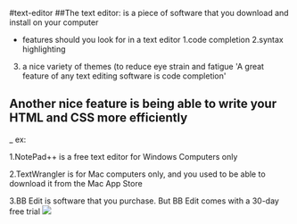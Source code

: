 #text-editor
 ##The text editor: is a piece of software that you download and install on your computer
- features should you look for in a text editor
1.code completion
2.syntax highlighting
3. a nice variety of themes (to reduce eye strain and fatigue
'A great feature of any text editing software is code completion'
## Another nice feature is being able to write your HTML and CSS more efficiently
_ ex:

1.NotePad++ is a free text editor for Windows Computers only

2.TextWrangler is for Mac computers only, and you used to be able to download it from the Mac App Store

3.BB Edit is software that you purchase. But BB Edit comes with a 30-day free trial
![]( http://www.barebones.com/images/bbedit/screenshot-main.png)
